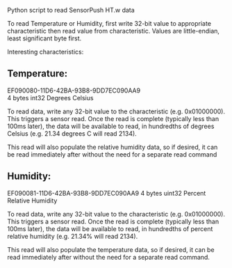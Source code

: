 Python script to read SensorPush HT.w data

To read Temperature or Humidity, first write 32-bit value to appropriate characteristic then read value from 
characteristic. Values are little-endian, least significant byte first. 

Interesting characteristics:

## Temperature:
EF090080-11D6-42BA-93B8-9DD7EC090AA9   
4 bytes int32  Degrees Celsius

To read data, write any 32-bit value to the characteristic (e.g. 
0x01000000). This triggers a sensor read. Once the read is 
complete (typically less than 100ms later), the data will be 
available to read, in hundredths of degrees Celsius (e.g. 21.34 
degrees C will read 2134).

This read will also populate the relative humidity data, so if 
desired, it can be read immediately after without the need for a
separate read command

## Humidity:
EF090081-11D6-42BA-93B8-9DD7EC090AA9
4 bytes uint32 Percent Relative Humidity

To read data, write any 32-bit value to the characteristic (e.g. 
0x01000000). This triggers a sensor read. Once the read is 
complete (typically less than 100ms later), the data will be 
available to read, in hundredths of percent relative humidity (e.g. 
21.34% will read 2134).

This read will also populate the temperature data, so if desired, it 
can be read immediately after without the need for a separate 
read command.

